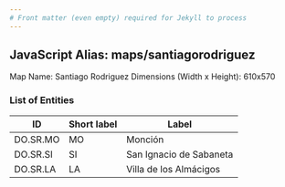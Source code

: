 ```yaml
---
# Front matter (even empty) required for Jekyll to process
---
```


## JavaScript Alias: maps/santiagorodriguez

Map Name: Santiago Rodriguez
Dimensions (Width x Height): 610x570





### List of Entities

ID | Short label | Label
---|---|---|
DO.SR.MO|MO|Monción
DO.SR.SI|SI|San Ignacio de Sabaneta
DO.SR.LA|LA|Villa de los Almácigos